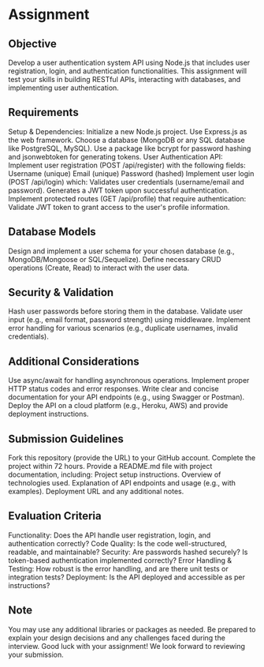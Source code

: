 # Assignment

## Objective

Develop a user authentication system API using Node.js that includes user registration, login, and authentication functionalities. This assignment will test your skills in building RESTful APIs, interacting with databases, and implementing user authentication.

## Requirements

Setup & Dependencies:
Initialize a new Node.js project.
Use Express.js as the web framework.
Choose a database (MongoDB or any SQL database like PostgreSQL, MySQL).
Use a package like bcrypt for password hashing and jsonwebtoken for generating tokens.
User Authentication API:
Implement user registration (POST /api/register) with the following fields:
Username (unique)
Email (unique)
Password (hashed)
Implement user login (POST /api/login) which:
Validates user credentials (username/email and password).
Generates a JWT token upon successful authentication.
Implement protected routes (GET /api/profile) that require authentication:
Validate JWT token to grant access to the user's profile information.

## Database Models

Design and implement a user schema for your chosen database (e.g., MongoDB/Mongoose or SQL/Sequelize).
Define necessary CRUD operations (Create, Read) to interact with the user data.

## Security & Validation

Hash user passwords before storing them in the database.
Validate user input (e.g., email format, password strength) using middleware.
Implement error handling for various scenarios (e.g., duplicate usernames, invalid credentials).

## Additional Considerations

Use async/await for handling asynchronous operations.
Implement proper HTTP status codes and error responses.
Write clear and concise documentation for your API endpoints (e.g., using Swagger or Postman).
Deploy the API on a cloud platform (e.g., Heroku, AWS) and provide deployment instructions.

## Submission Guidelines

Fork this repository (provide the URL) to your GitHub account.
Complete the project within 72 hours.
Provide a README.md file with project documentation, including:
Project setup instructions.
Overview of technologies used.
Explanation of API endpoints and usage (e.g., with examples).
Deployment URL and any additional notes.

## Evaluation Criteria

Functionality: Does the API handle user registration, login, and authentication correctly?
Code Quality: Is the code well-structured, readable, and maintainable?
Security: Are passwords hashed securely? Is token-based authentication implemented correctly?
Error Handling & Testing: How robust is the error handling, and are there unit tests or integration tests?
Deployment: Is the API deployed and accessible as per instructions?

## Note

You may use any additional libraries or packages as needed.
Be prepared to explain your design decisions and any challenges faced during the interview.
Good luck with your assignment! We look forward to reviewing your submission.
